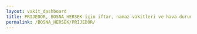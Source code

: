 ```yaml
---
layout: vakit_dashboard
title: PRIJEDOR, BOSNA_HERSEK için iftar, namaz vakitleri ve hava durumu - ilçe/eyalet seç
permalink: /BOSNA_HERSEK/PRIJEDOR/
---
```


<script type="text/javascript">
  var GLOBAL_COUNTRY = 'BOSNA_HERSEK';
  var GLOBAL_CITY = 'PRIJEDOR';
  var GLOBAL_STATE = '';
  var lat = 72;
  var lon = 21;
</script>
